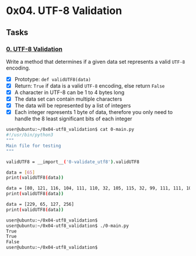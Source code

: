 # 0x04. UTF-8 Validation

## Tasks
### [0. UTF-8 Validation](./0-validate_utf8.py)

Write a method that determines if a given data set represents a valid `UTF-8` encoding.

- [x] Prototype: `def validUTF8(data)`
- [x] Return: `True` if data is a valid `UTF-8` encoding, else return `False`
- [x] A character in UTF-8 can be 1 to 4 bytes long
- [x] The data set can contain multiple characters
- [x] The data will be represented by a list of integers
- [x] Each integer represents 1 byte of data, therefore you only need to handle the 8 least significant bits of each integer
```bash
user@ubuntu:~/0x04-utf8_validation$ cat 0-main.py
#!/usr/bin/python3
"""
Main file for testing
"""

validUTF8 = __import__('0-validate_utf8').validUTF8

data = [65]
print(validUTF8(data))

data = [80, 121, 116, 104, 111, 110, 32, 105, 115, 32, 99, 111, 111, 108, 33]
print(validUTF8(data))

data = [229, 65, 127, 256]
print(validUTF8(data))
```
```bash
user@ubuntu:~/0x04-utf8_validation$
user@ubuntu:~/0x04-utf8_validation$ ./0-main.py
True
True
False
user@ubuntu:~/0x04-utf8_validation$
```
